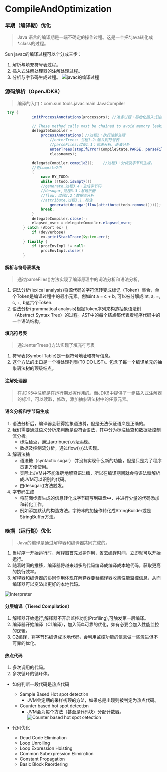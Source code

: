 # CompileAndOptimization

### 早期（编译期）优化
> Java 语言的编译期是一端不确定的操作过程。这是一个把*.java转化成*.class的过程。

Sun javac的编译过程可以个分成三步：
1. 解析与填充符号表过程。
2. 插入式注解处理器的注解处理过程。
3. 分析与字节码生成过程。
![javac的编译过程](https://i.imgur.com/NDOFDuR.jpg)

### 源码解析（OpenJDK8）
> 编译的入口：com.sun.tools.javac.main.JavaCompiler

```Java
 try {
            initProcessAnnotations(processors);	//准备过程：初始化插入式注解处理器。

            // These method calls must be chained to avoid memory leaks
            delegateCompiler =
                processAnnotations(	//过程2：执行注解处理
					//enterTrees: 过程1.2:输入到符号表
					//parseFiles:过程1.1：词法分析、语法分析
                    enterTrees(stopIfError(CompileState.PARSE, parseFiles(sourceFileObjects))),
                    classnames);

            delegateCompiler.compile2();	//过程3：分析及字节码生成。
			//在compile2中
			{
				case BY_TODO:
                while (!todo.isEmpty())
				//generate,过程3.4：生成字节码
				//desugar,过程3.3：解语法糖
				//flow，过程3.2：数据流分析
				//attribute,过程3.1：标注
                    generate(desugar(flow(attribute(todo.remove()))));
                break;
			}
            delegateCompiler.close();
            elapsed_msec = delegateCompiler.elapsed_msec;
        } catch (Abort ex) {
            if (devVerbose)
                ex.printStackTrace(System.err);
        } finally {
            if (procEnvImpl != null)
                procEnvImpl.close();
        }
```

#### 解析与符号表填充
> 通过parseFiles()方法实现了编译原理中的词法分析和语法分析。

1. 词法分析(lexical analysis)将源代码的字符流转变成标记（Token）集合，单个Token是编译过程中的最小元素。例如int a = c + b, 可以被分解成int, a, =, c, +, b这六个Token.
2. 语法分析(grammatical analysis)根据Token序列来构造抽象语法树（Abstract Syntax Tree）的过程。AST中的每个结点都代表着程序代码中的一个语法结构。

#### 填充符号表
> 通过enterTrees()方法实现了填充符号表

1. 符号表(Symbol Table)是一组符号地址和符号信息。
2. 这个方法的出口是一个待处理列表(TO DO LIST)。包含了每一个编译单元的抽象语法树的顶级结点。

#### 注解处理器
> 在JDK5中注解是在运行期发挥作用的。而JDK6中提供了一组插入式注解器的标准，可以读取，修改，添加抽象语法树中的任意元素。

#### 语义分析和字节码生成
1. 语法分析后，编译器会获得抽象语法树，但是无法保证语义是正确的。
2. 我们需要通过语义分析来判断是否符合语法，其中分为标注检查和数据及控制流分析。
	* 标注检查，通过attribute()方法实现。
	* 数据及控制流分析，通过flow()方法实现。
3. 解语法糖
	* 语法糖（syntactic sugar）:并没有实现什么新的功能，但是只是为了程序员更方便使用。
	* 实际上JVM并不能准确地解释语法糖，所以在编译期间就会将语法糖解析成JVM可以识别的代码。
	* 由desugar()方法触发。
4. 字节码生成
	* 将前面步骤生成的信息转化成字节码写到磁盘中，并进行少量的代码添加和转化工作。
	* 例如添加默认的构造方法。字符串的加操作转化成StringBuilder或是StringBuffer方法。

### 晚期（运行期）优化
> Java的编译是通过解释器和编译器共同完成的。
1. 当程序一开始运行时，解释器首先发挥作用，省去编译时间，立即就可以开始运行。
2. 随着时间的推移，编译器将越来越多的代码编译成编译成本地代码，获取更高的执行效率。
3. 解释器和编译器的协同作用体现在解释器要替编译器收集性能监控信息，从而编译器可以变溢出更好的本地代码。

![Interpreter](https://i.imgur.com/KDztLic.png)

#### 分层编译（Tiered Compilation）
1. 解释器开始运行,解释器不开启监控功能(Profiling),可触发第一层编译。
2. 编译器开始编译（C1编译），加入简单可靠的优化，如有必要会加入性能监控的逻辑。
3. C2编译，将字节码编译成本地代码，会利用监控功能的信息做一些激进但不可靠的优化。

#### 热点代码
1. 多次调用的代码。
2. 多次循环的循环体。

* 如何判断一段代码是热点代码
	* Sample Based Hot spot detection
		* JVM会定期的采样栈顶的方法，如果总是出现则被判定为热点代码。
	* Counter based hot spot detection
		* JVM会为每个方法（甚至是代码块）分配计数器。
		![Counter based hot spot detection](https://i.imgur.com/NEgqfn8.png)

* 代码优化
	* Dead Code Elimination
	* Loop Unrolling
	* Loop Expression Hoisting
	* Common Subexpression Elimination
	* Constant Propagation
	* Basic Block Reordering